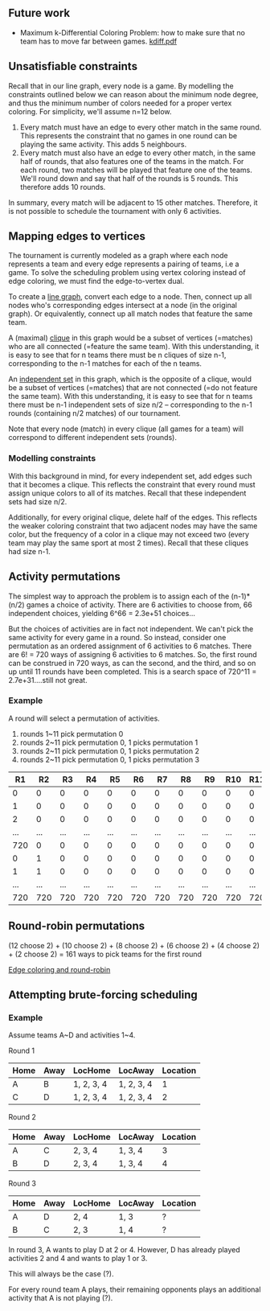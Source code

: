 ## Future work

- Maximum k-Differential Coloring Problem: how to make sure that no team has to move far between games.
  [kdiff.pdf](https://www2.cs.arizona.edu/~kobourov/kdiff.pdf)

## Unsatisfiable constraints

Recall that in our line graph, every node is a game. By modelling the constraints outlined below we can reason about the minimum node degree, and thus the minimum number of colors needed for a proper vertex coloring. For simplicity, we'll assume n=12 below.

1. Every match must have an edge to every other match in the same round. This represents the constraint that no games in one round can be playing the same activity. This adds 5 neighbours.
2. Every match must also have an edge to every other match, in the same half of rounds, that also features one of the teams in the match. For each round, two matches will be played that feature one of the teams. We'll round down and say that half of the rounds is 5 rounds. This therefore adds 10 rounds.

In summary, every match will be adjacent to 15 other matches. Therefore, it is not possible to schedule the tournament with only 6 activities.

## Mapping edges to vertices

The tournament is currently modeled as a graph where each node represents a team and every edge represents a pairing of teams, i.e a game. To solve the scheduling problem using vertex coloring instead of edge coloring, we must find the edge-to-vertex dual.

To create a [line graph](https://en.wikipedia.org/wiki/Line_graph), convert each edge to a node. Then, connect up all nodes who's corresponding edges intersect at a node (in the original graph). Or equivalently, connect up all match nodes that feature the same team.

A (maximal) [clique](<https://en.wikipedia.org/wiki/Clique_(graph_theory)>) in this graph would be a subset of vertices (=matches) who are all connected (=feature the same team). With this understanding, it is easy to see that for n teams there must be n cliques of size n-1, corresponding to the n-1 matches for each of the n teams.

An [independent set](<https://en.wikipedia.org/wiki/Independent_set_(graph_theory)>) in this graph, which is the opposite of a clique, would be a subset of vertices (=matches) that are not connected (=do not feature the same team). With this understanding, it is easy to see that for n teams there must be n-1 independent sets of size n/2 – corresponding to the n-1 rounds (containing n/2 matches) of our tournament.

Note that every node (match) in every clique (all games for a team) will correspond to different independent sets (rounds).

### Modelling constraints

With this background in mind, for every independent set, add edges such that it becomes a clique. This reflects the constraint that every round must assign unique colors to all of its matches. Recall that these independent sets had size n/2.

Additionally, for every original clique, delete half of the edges. This reflects the weaker coloring constraint that two adjacent nodes may have the same color, but the frequency of a color in a clique may not exceed two (every team may play the same sport at most 2 times). Recall that these cliques had size n-1.

## Activity permutations

The simplest way to approach the problem is to assign each of the (n-1)\*(n/2) games a choice of activity. There are 6 activities to choose from, 66 independent choices, yielding 6^66 = 2.3e+51 choices...

But the choices of activities are in fact not independent. We can't pick the same activity for every game in a round. So instead, consider one permutation as an ordered assignment of 6 activities to 6 matches. There are 6! = 720 ways of assigning 6 activities to 6 matches.
So, the first round can be construed in 720 ways, as can the second, and the third, and so on up until 11 rounds have been completed. This is a search space of 720^11 = 2.7e+31....still not great.

### Example

A round will select a permutation of activities.

1. rounds 1~11 pick permutation 0
2. rounds 2~11 pick permutation 0, 1 picks permutation 1
3. rounds 2~11 pick permutation 0, 1 picks permutation 2
4. rounds 2~11 pick permutation 0, 1 picks permutation 3

| R1  | R2  | R3  | R4  | R5  | R6  | R7  | R8  | R9  | R10 | R11 |
| --- | --- | --- | --- | --- | --- | --- | --- | --- | --- | --- |
| 0   | 0   | 0   | 0   | 0   | 0   | 0   | 0   | 0   | 0   | 0   |
| 1   | 0   | 0   | 0   | 0   | 0   | 0   | 0   | 0   | 0   | 0   |
| 2   | 0   | 0   | 0   | 0   | 0   | 0   | 0   | 0   | 0   | 0   |
| ... | ... | ... | ... | ... | ... | ... | ... | ... | ... | ... |
| 720 | 0   | 0   | 0   | 0   | 0   | 0   | 0   | 0   | 0   | 0   |
| 0   | 1   | 0   | 0   | 0   | 0   | 0   | 0   | 0   | 0   | 0   |
| 1   | 1   | 0   | 0   | 0   | 0   | 0   | 0   | 0   | 0   | 0   |
| ... | ... | ... | ... | ... | ... | ... | ... | ... | ... | ... |
| 720 | 720 | 720 | 720 | 720 | 720 | 720 | 720 | 720 | 720 | 720 |

## Round-robin permutations

(12 choose 2) + (10 choose 2) + (8 choose 2) + (6 choose 2) + (4 choose 2) + (2 choose 2) = 161 ways to pick teams for the first round

[Edge coloring and round-robin](<https://math.libretexts.org/Bookshelves/Combinatorics_and_Discrete_Mathematics/Combinatorics_(Morris)/03%3A_Graph_Theory/14%3A_Graph_Coloring/14.01%3A_Edge_Coloring>)

## Attempting brute-forcing scheduling

### Example

Assume teams A~D and activities 1~4.

Round 1

| Home | Away | LocHome    | LocAway    | Location |
| ---- | ---- | ---------- | ---------- | -------- |
| A    | B    | 1, 2, 3, 4 | 1, 2, 3, 4 | 1        |
| C    | D    | 1, 2, 3, 4 | 1, 2, 3, 4 | 2        |

Round 2

| Home | Away | LocHome | LocAway | Location |
| ---- | ---- | ------- | ------- | -------- |
| A    | C    | 2, 3, 4 | 1, 3, 4 | 3        |
| B    | D    | 2, 3, 4 | 1, 3, 4 | 4        |

Round 3

| Home | Away | LocHome | LocAway | Location |
| ---- | ---- | ------- | ------- | -------- |
| A    | D    | 2, 4    | 1, 3    | ?        |
| B    | C    | 2, 3    | 1, 4    | ?        |

In round 3, A wants to play D at 2 or 4. However, D has already played activities 2 and 4 and wants to play 1 or 3.

This will always be the case (?).

For every round team A plays, their remaining opponents plays an additional activity that A is not playing (?).
